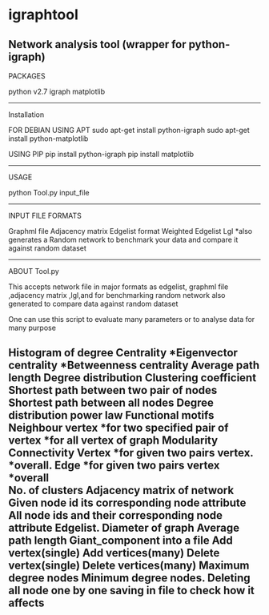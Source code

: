 # igraphtool
Network analysis tool (wrapper for python-igraph)
-------------------------------------------------

PACKAGES 

python v2.7
igraph
matplotlib

--------------------------------

Installation

FOR DEBIAN USING APT
sudo apt-get install python-igraph
sudo apt-get install python-matplotlib

USING PIP
pip install python-igraph
pip install  matplotlib

---------------------------------

USAGE

python Tool.py input_file

----------------------------------

INPUT FILE FORMATS

Graphml file
Adjacency matrix
Edgelist format
Weighted Edgelist
Lgl 
*also generates a Random network to benchmark your data and compare it against random dataset  

-----------------------------------------

ABOUT Tool.py 

This accepts network file in major formats as edgelist, graphml file ,adjacency matrix ,lgl,and for benchmarking random network also generated to compare data against random dataset 

One can use this script to evaluate many parameters or to analyse data for many purpose 
 
Histogram  of degree 
Centrality
*Eigenvector centrality
*Betweenness centrality
Average path length
Degree distribution
Clustering coefficient
Shortest path between two pair of nodes 
Shortest path between all nodes
Degree distribution power law
Functional motifs
Neighbour vertex
*for two specified pair of vertex
*for all vertex of graph
Modularity  
Connectivity 
Vertex *for given two pairs vertex.  
*overall.
    Edge   *for given two pairs  vertex
*overall  
No. of clusters
Adjacency matrix of network
Given node id its corresponding node  attribute 
All node ids and their  corresponding node attribute 
Edgelist.
Diameter of graph 
Average path length
Giant_component into a file 
Add vertex(single)
Add vertices(many)
Delete vertex(single)
Delete vertices(many)
Maximum degree   nodes
Minimum degree nodes.
Deleting all node one by one  saving in file to check how it affects 
----------------------------------------------------------------------




